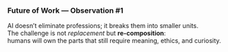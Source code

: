 ### Future of Work — Observation #1
AI doesn’t eliminate professions; it breaks them into smaller units.  
The challenge is not *replacement* but **re-composition**:  
humans will own the parts that still require meaning, ethics, and curiosity.
